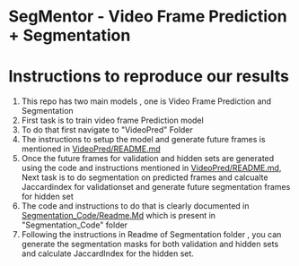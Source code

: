# SegMentor - Video Frame Prediction + Segmentation

# Instructions to reproduce our results

1) This repo has two main models , one is Video Frame Prediction and Segmentation
2) First task is to train video frame Prediction model
3) To do that first navigate to "VideoPred" Folder
4) The instructions to setup the model and generate future frames is mentioned in [VideoPred/README.md](VideoPred/README.md)
5) Once the future frames for validation and hidden sets are generated using the code and instructions mentioned in [VideoPred/README.md](VideoPred/README.md), Next task is to do segmentation on predicted frames and calcualte Jaccardindex for validationset and generate future segmentation frames for hidden set
6) The code and instructions to do that is clearly documented in  [Segmentation_Code/Readme.Md](Segmentation_Code/Readme.Md) which is present in "Segmentation_Code" folder
7) Following the instructions in Readme of Segmentation folder , you can generate the segmentation masks for both validation and hidden sets and calculate JaccardIndex for the hidden set.
